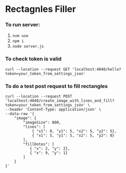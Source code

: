 # Rectagnles Filler

### To run server:
1. `nvm use`
2. `npm i`
3. `node server.js`

### To check token is valid
```curl
curl --location --request GET 'localhost:4040/hello?token=your_token_from_settings_json'
```

### To do a test post request to fill rectangles
```curl
curl --location --request POST 'localhost:4040/create_image_with_lines_and_fill?token=your_token_from_settings_json' \
--header 'Content-Type: application/json' \
--data-raw '{
    "image": {
        "imageSize": 800,
        "lines": [
            { "x1": 0, "y1": 5, "x2": 5, "y2": 5},
            { "x1": 5, "y1": 5, "x2": 5, "y2": 0}
        ],
        "fillDotes": [
           { "x": 2, "y": 2}, 
           { "x": 9, "y": 1}
        ]
    }
}'
```
